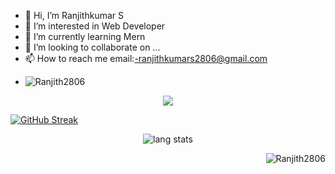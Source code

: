 - 👋 Hi, I’m Ranjithkumar S
- 👀 I’m interested in Web Developer
- 🌱 I’m currently learning Mern
- 💞️ I’m looking to collaborate on ...
- 📫 How to reach me email:-ranjithkumars2806@gmail.com
- <p align="left"> <img src="https://komarev.com/ghpvc/?username=Ranjith2806&label=Profile%20views&color=0e75b6&style=flat" alt="Ranjith2806" /></p>


<p align="center">
  <a href="https://github.com/DenverCoder1/readme-typing-svg"><img src="https://readme-typing-svg.herokuapp.com?lines=Computer+Science+Student;Web+Developer;DS%20|%20AI%20|%20ML%20Enthusiastic;Always%20learning%20new%20things&center=true&width=380&height=45"></a>
</p>

<!---
Ranjith2806/Ranjith2806 is a ✨ special ✨ repository because its `README.md` (this file) appears on your GitHub profile.
You can click the Preview link to take a look at your changes.
--->
<p align="left">
<!-- <img alt="lang stats" src="https://github-readme-streak-stats.herokuapp.com?user=Ranjith2806&theme=radical)](https://git.io/streak-stats" alt="Ranjith2806">
</p> -->

[![GitHub Streak](https://github-readme-streak-stats.herokuapp.com?user=Ranjith2806&theme=radical)](https://git.io/streak-stats)

<p align="center">
<img alt="lang stats" src="https://github-readme-stats.vercel.app/api/top-langs/?username=Ranjith2806&layout=compact&hide_border=true&theme=blue-green&langs_count=10&hide=procfile&exclude_repo=dice,blog">
</p>

<p>&nbsp;<img align="right" src="https://github-readme-stats.vercel.app/api?username=Ranjith2806&show_icons=true&locale=en&theme=highcontrast&hide_border=true" alt="Ranjith2806" /></p>


